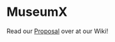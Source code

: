 # MuseumX
Read our [Proposal](https://github.com/deco3500-2019/MuseumX/wiki/Proposal) over at our Wiki!
